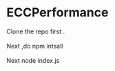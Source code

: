 # ECCPerformance
Clone the repo first .
<br></br>
Next ,do npm intsall 
<br></br>
Next node index.js
